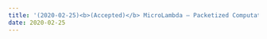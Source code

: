 ```yaml
---
title: '(2020-02-25)<b>(Accepted)</b> MicroLambda – Packetized Computation for 5G Mobile Edge Computing'
date: 2020-02-25
---
```


